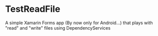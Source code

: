 # TestReadFile
A simple Xamarin Forms app (By now only for Android...) that plays with "read" and "write" files using DependencyServices

